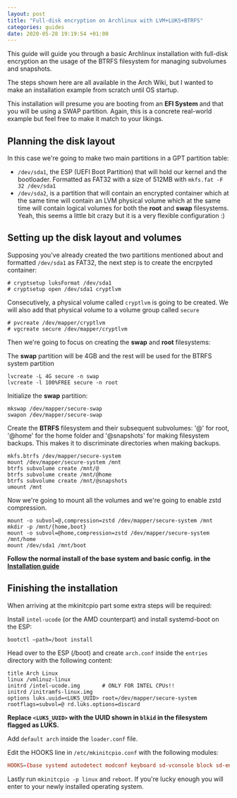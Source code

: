 ```yaml
---
layout: post
title: "Full-disk encryption on Archlinux with LVM+LUKS+BTRFS"
categories: guides
date: 2020-05-28 19:19:54 +01:00
---
```


This guide will guide you through a basic Archlinux installation with full-disk encryption an the usage of the BTRFS filesystem for managing subvolumes and snapshots.

The steps shown here are all available in the Arch Wiki, but I wanted to make an installation example from scratch until OS startup.

This installation will presume you are booting from an __EFI System__ and that you will be using a SWAP partition. Again, this is a concrete real-world example but feel free to make it match to your likings.

## Planning the disk layout

In this case we're going to make two main partitions in a GPT partition table:

* `/dev/sda1`, the ESP (UEFI Boot Partition) that will hold our kernel and the bootloader. Formatted as FAT32 with a size of 512MB with `mkfs.fat -F 32 /dev/sda1`
* `/dev/sda2`, is a partition that will contain an encrypted container which at the same time will contain an LVM physical volume which at the same time will contain logical volumes for both the __root__ and __swap__ filesystems. Yeah, this seems a little bit crazy but it is a very flexible configuration :)

## Setting up the disk layout and volumes

Supposing you've already created the two partitions mentioned about and formatted `/dev/sda1` as FAT32, the next step is to create the encrpyted container:
```
# cryptsetup luksFormat /dev/sda1
# cryptsetup open /dev/sda1 cryptlvm
```
Consecutively, a physical volume called ```cryptlvm``` is going to be created. We will also add that physical volume to a volume group called ```secure```
```
# pvcreate /dev/mapper/cryptlvm
# vgcreate secure /dev/mapper/cryptlvm
```
Then we're going to focus on creating the __swap__ and __root__ filesystems:

The __swap__ partition will be 4GB and the rest will be used for the BTRFS system partition
```
lvcreate -L 4G secure -n swap
lvcreate -l 100%FREE secure -n root
```

Initialize the __swap__ partition:
```
mkswap /dev/mapper/secure-swap
swapon /dev/mapper/secure-swap
```

Create the __BTRFS__ filesystem and their subsequent subvolumes: '@' for root, '@home' for the home folder and '@snapshots' for making filesystem backups. This makes it to discriminate directories when making backups.

```
mkfs.btrfs /dev/mapper/secure-system
mount /dev/mapper/secure-system /mnt
btrfs subvolume create /mnt/@
btrfs subvolume create /mnt/@home
btrfs subvolume create /mnt/@snapshots 
umount /mnt
```
Now we're going to mount all the volumes and we're going to enable zstd compression.

```
mount -o subvol=@,compression=zstd /dev/mapper/secure-system /mnt
mkdir -p /mnt/{home,boot}
mount -o subvol=@home,compression=zstd /dev/mapper/secure-system /mnt/home
mount /dev/sda1 /mnt/boot
```

__Follow the normal install of the base system and basic config. in the [Installation guide](https://wiki.archlinux.org/index.php/installation_guide)__

## Finishing the installation

When arriving at the mkinitcpio part some extra steps will be required:

Install ```intel-ucode``` (or the AMD counterpart) and install systemd-boot on the ESP:

```
bootctl –path=/boot install
```

Head over to the ESP (/boot) and create ```arch.conf``` inside the ```entries``` directory with the following content:

```
title Arch Linux
linux /vmlinuz-linux
initrd /intel-ucode.img       # ONLY FOR INTEL CPUs!!
initrd /initramfs-linux.img
options luks.uuid=<LUKS_UUID> root=/dev/mapper/secure-system rootflags=subvol=@ rd.luks.options=discard
```

__Replace `<LUKS_UUID>` with the UUID shown in `blkid` in the filesystem flagged as LUKS.__

Add `default arch` inside the `loader.conf` file.

Edit the HOOKS line in `/etc/mkinitcpio.conf` with the following modules:

```conf
HOOKS=(base systemd autodetect modconf keyboard sd-vconsole block sd-encrypt sd-lvm2 filesystems fsck)
```

Lastly run `mkinitcpio -p linux` and `reboot`. If you're lucky enough you will enter to your newly installed operating system.



